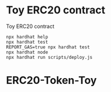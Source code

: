 # Toy ERC20 contract

Toy ERC20 contract

```shell
npx hardhat help
npx hardhat test
REPORT_GAS=true npx hardhat test
npx hardhat node
npx hardhat run scripts/deploy.js
```
# ERC20-Token-Toy
